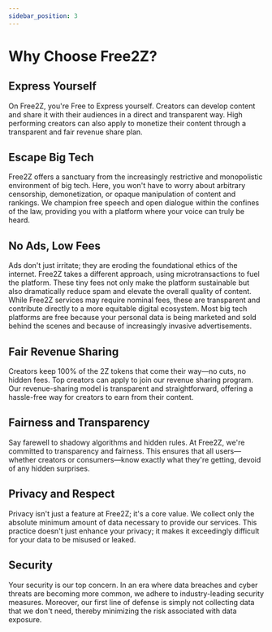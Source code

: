 ```yaml
---
sidebar_position: 3
---
```


# Why Choose Free2Z?

## Express Yourself

On Free2Z, you're Free to Express yourself. Creators can develop content and share it with their audiences in a direct and transparent way. High performing creators can also apply to monetize their content through a transparent and fair revenue share plan.

## Escape Big Tech

Free2Z offers a sanctuary from the increasingly restrictive and monopolistic environment of big tech. Here, you won't have to worry about arbitrary censorship, demonetization, or opaque manipulation of content and rankings. We champion free speech and open dialogue within the confines of the law, providing you with a platform where your voice can truly be heard.

## No Ads, Low Fees

Ads don't just irritate; they are eroding the foundational ethics of the internet. Free2Z takes a different approach, using microtransactions to fuel the platform. These tiny fees not only make the platform sustainable but also dramatically reduce spam and elevate the overall quality of content. While Free2Z services may require nominal fees, these are transparent and contribute directly to a more equitable digital ecosystem. Most big tech platforms are free because your personal data is being marketed and sold behind the scenes and because of increasingly invasive advertisements.

## Fair Revenue Sharing

Creators keep 100% of the 2Z tokens that come their way—no cuts, no hidden fees. Top creators can apply to join our revenue sharing program. Our revenue-sharing model is transparent and straightforward, offering a hassle-free way for creators to earn from their content.

## Fairness and Transparency

Say farewell to shadowy algorithms and hidden rules. At Free2Z, we're committed to transparency and fairness. This ensures that all users—whether creators or consumers—know exactly what they're getting, devoid of any hidden surprises.

## Privacy and Respect

Privacy isn't just a feature at Free2Z; it's a core value. We collect only the absolute minimum amount of data necessary to provide our services. This practice doesn't just enhance your privacy; it makes it exceedingly difficult for your data to be misused or leaked.

## Security

Your security is our top concern. In an era where data breaches and cyber threats are becoming more common, we adhere to industry-leading security measures. Moreover, our first line of defense is simply not collecting data that we don't need, thereby minimizing the risk associated with data exposure.
